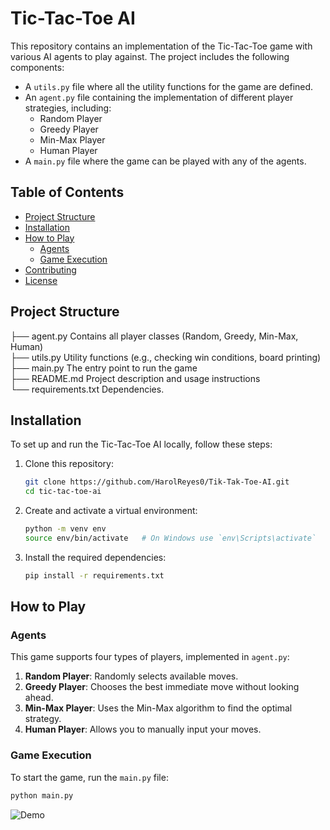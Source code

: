 # Tic-Tac-Toe AI

This repository contains an implementation of the Tic-Tac-Toe game with various AI agents to play against. The project includes the following components:

- A `utils.py` file where all the utility functions for the game are defined.
- An `agent.py` file containing the implementation of different player strategies, including:
  - Random Player
  - Greedy Player
  - Min-Max Player
  - Human Player
- A `main.py` file where the game can be played with any of the agents.

## Table of Contents

- [Project Structure](#project-structure)
- [Installation](#installation)
- [How to Play](#how-to-play)
  - [Agents](#agents)
  - [Game Execution](#game-execution)
- [Contributing](#contributing)
- [License](#license)

## Project Structure

├── agent.py Contains all player classes (Random, Greedy, Min-Max, Human)   
├── utils.py  Utility functions (e.g., checking win conditions, board printing)   
├── main.py  The entry point to run the game   
├── README.md  Project description and usage instructions   
└── requirements.txt  Dependencies.   


## Installation

To set up and run the Tic-Tac-Toe AI locally, follow these steps:

1. Clone this repository:

    ```bash
    git clone https://github.com/HarolReyes0/Tik-Tak-Toe-AI.git
    cd tic-tac-toe-ai
    ```

2. Create and activate a virtual environment:

    ```bash
    python -m venv env
    source env/bin/activate   # On Windows use `env\Scripts\activate`
    ```

3. Install the required dependencies:

    ```bash
    pip install -r requirements.txt
    ```

## How to Play

### Agents

This game supports four types of players, implemented in `agent.py`:

1. **Random Player**: Randomly selects available moves.
2. **Greedy Player**: Chooses the best immediate move without looking ahead.
3. **Min-Max Player**: Uses the Min-Max algorithm to find the optimal strategy.
4. **Human Player**: Allows you to manually input your moves.

### Game Execution

To start the game, run the `main.py` file:

```bash
python main.py
```
![Demo](https://github.com/user-attachments/assets/c9c2516b-8963-4048-9a93-8d4ab2fd6625)

